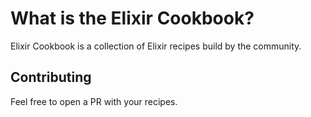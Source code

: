 # What is the Elixir Cookbook?

Elixir Cookbook is a collection of Elixir recipes build by the community.

## Contributing

Feel free to open a PR with your recipes.